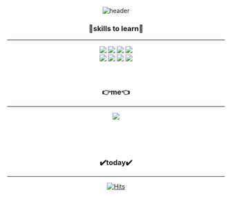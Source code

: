 <div align="center">

![header](https://capsule-render.vercel.app/api?type=waving&color=3A4A51&height=300&section=header&text=JEONG%20JI%20WON&fontSize=50&fontColor=f7f5f5)


<h3 align="center"><b>📝skills to learn📝</b></h3>

- - -

<img src="https://img.shields.io/badge/Python-3766AB?style=flat-square&logo=Python&logoColor=white"/>
<img src="https://img.shields.io/badge/Java-F7DF1E?style=flat-square&logo=JavaScript&logoColor=white"/>
<img src="https://img.shields.io/badge/HTML5-E34F26?style=flat-square&logo=HTML5&logoColor=white"/>
<img src="https://img.shields.io/badge/CSS-1572B6?style=flat-square&logo=CSS3&logoColor=white"/>
</br>
<img src="https://img.shields.io/badge/Node.js-339933?style=flat-square&logo=Node.js&logoColor=white"/>
<img src="https://img.shields.io/badge/PHP-777BB4?style=flat-square&logo=PHP&logoColor=white"/>
<img src="https://img.shields.io/badge/Java-0B4C5F?style=flat-square&logo=Java&logoColor=white"/>
<img src="https://img.shields.io/badge/MySQL-4479A1?style=flat-square&logo=MySQL&logoColor=white"/>
</br>
</br>
</br>
<h3 align="center"<b>👉me👈</b></h3>

- - -

 <a href="https://www.instagram.com/zi._won1/" target="_blank"><img src="https://img.shields.io/badge/Instagram-E4405F?style=flat-square&logo=Instagram&logoColor=white"/></a>



</br>
</br>
</br>
<h3 align="center"<b>✔️today✔️</b></h3>

- - -

[![Hits](https://hits.seeyoufarm.com/api/count/incr/badge.svg?url=https%3A%2F%2Fgithub.com%2Fjeongjiwon929&count_bg=%23C3B6ED&title_bg=%23A085CD&icon=&icon_color=%23E7E7E7&title=hits&edge_flat=false)](https://hits.seeyoufarm.com)

